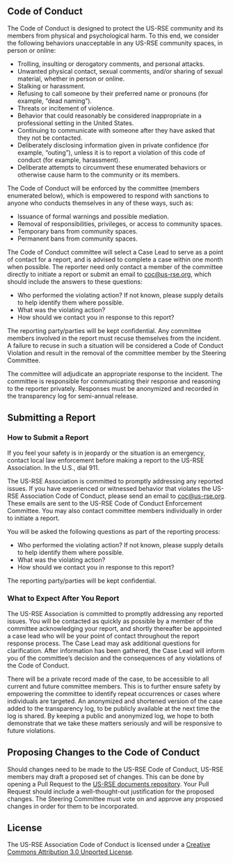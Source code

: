 ## Code of Conduct

The Code of Conduct is designed to protect the US-RSE community and its members from physical and psychological harm.
To this end, we consider the following behaviors unacceptable in any US-RSE community spaces, in person or online:
- Trolling, insulting or derogatory comments, and personal attacks.
- Unwanted physical contact, sexual comments, and/or sharing of sexual material, whether in person or online.
- Stalking or harassment.
- Refusing to call someone by their preferred name or pronouns (for example, “dead naming”).
- Threats or incitement of violence.
- Behavior that could reasonably be considered inappropriate in a professional setting in the United States.
- Continuing to communicate with someone after they have asked that they not be contacted.
- Deliberately disclosing information given in private confidence (for example, “outing”), unless it is to report a violation of this code of conduct (for example, harassment).
- Deliberate attempts to circumvent these enumerated behaviors or otherwise cause harm to the community or its members.

The Code of Conduct will be enforced by the committee (members enumerated below), which is empowered to respond with sanctions to anyone who conducts themselves in any of these ways, such as:
- Issuance of formal warnings and possible mediation.
- Removal of responsibilities, privileges, or access to community spaces.
- Temporary bans from community spaces.
- Permanent bans from community spaces.

The Code of Conduct committee will select a Case Lead to serve as a point of contact for a report, and is advised to complete a case within one month when possible.
The reporter need only contact a member of the committee directly to initiate a report or submit an email to coc@us-rse.org, which should include the answers to these questions:
- Who performed the violating action?
  If not known, please supply details to help identify them where possible.
- What was the violating action?
- How should we contact you in response to this report?

The reporting party/parties will be kept confidential.
Any committee members involved in the report must recuse themselves from the incident.
A failure to recuse in such a situation will be considered a Code of Conduct Violation and result in the removal of the committee member by the Steering Committee.

The committee will adjudicate an appropriate response to the incident.
The committee is responsible for communicating their response and reasoning to the reporter privately.
Responses must be anonymized and recorded in the transparency log for semi-annual release.

## Submitting a Report

### How to Submit a Report

If you feel your safety is in jeopardy or the situation is an emergency, contact local law enforcement before making a report to the US-RSE Association.
In the U.S., dial 911.

The US-RSE Association is committed to promptly addressing any reported issues.
If you have experienced or witnessed behavior that violates the US-RSE Association Code of Conduct, please send an email to coc@us-rse.org.
These emails are sent to the US-RSE Code of Conduct Enforcement Committee.
You may also contact committee members individually in order to initiate a report. 

You will be asked the following questions as part of the reporting process:

- Who performed the violating action?
  If not known, please supply details to help identify them where possible.
- What was the violating action?
- How should we contact you in response to this report?

The reporting party/parties will be kept confidential.

### What to Expect After You Report

The US-RSE Association is committed to promptly addressing any reported issues.
You will be contacted as quickly as possible by a member of the committee acknowledging your report, and shortly thereafter be appointed a case lead who will be your point of contact throughout the report response process.
The Case Lead may ask additional questions for clarification.
After information has been gathered, the Case Lead will inform you of the committee’s decision and the consequences of any violations of the Code of Conduct.

There will be a private record made of the case, to be accessible to all current and future committee members.
This is to further ensure safety by empowering the committee to identify repeat occurrences or cases where individuals are targeted.
An anonymized and shortened version of the case added to the transparency log, to be publicly available at the next time the log is shared.
By keeping a public and anonymized log, we hope to both demonstrate that we take these matters seriously and will be responsive to future violations.

## Proposing Changes to the Code of Conduct

Should changes need to be made to the US-RSE Code of Conduct, US-RSE members may draft a proposed set of changes.
This can be done by opening a Pull Request to the [US-RSE documents repository](https://github.com/USRSE/documents).
Your Pull Request should include a well-thought-out justification for the proposed changes.
The Steering Committee must vote on and approve any proposed changes in order for them to be incorporated.

## License

The US-RSE Association Code of Conduct is licensed under a [Creative Commons Attribution 3.0 Unported License](https://creativecommons.org/licenses/by/3.0/).
